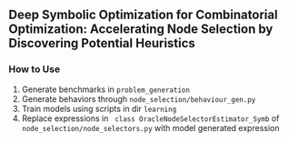 ## Deep Symbolic Optimization for Combinatorial Optimization: Accelerating Node Selection by Discovering Potential Heuristics

### How to Use
1. Generate benchmarks in `problem_generation`
2. Generate behaviors through `node_selection/behaviour_gen.py`
3. Train models using scripts in dir `learning`
4. Replace expressions in ` class OracleNodeSelectorEstimator_Symb` of `node_selection/node_selectors.py` with model generated expression
